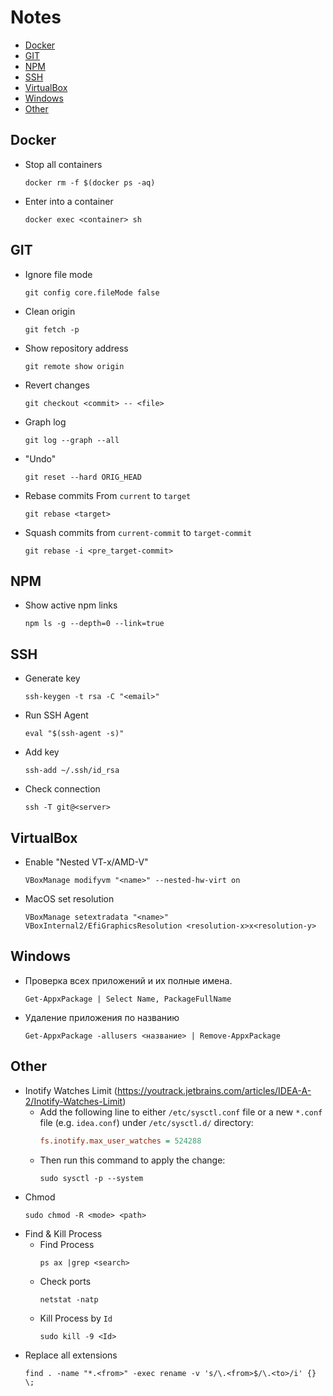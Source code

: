 # Notes

- [Docker](#docker)
- [GIT](#git)
- [NPM](#npm)
- [SSH](#ssh)
- [VirtualBox](#virtualbox)
- [Windows](#windows)
- [Other](#other)

## Docker

- Stop all containers
  ```shell
  docker rm -f $(docker ps -aq)
  ```
- Enter into a container
  ```shell
  docker exec <container> sh
  ```

## GIT

- Ignore file mode
  ```shell
  git config core.fileMode false
  ```
- Clean origin
  ```shell
  git fetch -p
  ```
- Show repository address
  ```shell
  git remote show origin
  ```
- Revert changes
  ```shell
  git checkout <commit> -- <file>
  ```
- Graph log
  ```shell
  git log --graph --all
  ```
- "Undo"
  ```shell
  git reset --hard ORIG_HEAD
  ```
- Rebase commits From `current` to `target`
  ```shell
  git rebase <target>
  ```
- Squash commits from `current-commit` to `target-commit`
  ```shell
  git rebase -i <pre_target-commit>
  ```

## NPM
- Show active npm links
  ```shell
  npm ls -g --depth=0 --link=true
  ```

## SSH

- Generate key
  ```shell
  ssh-keygen -t rsa -C "<email>"
  ```
- Run SSH Agent
  ```shell
  eval "$(ssh-agent -s)"
  ```
- Add key
  ```shell
  ssh-add ~/.ssh/id_rsa
  ```
- Check connection
  ```shell
  ssh -T git@<server>
  ```

## VirtualBox

- Enable "Nested VT-x/AMD-V"
  ```shell
  VBoxManage modifyvm "<name>" --nested-hw-virt on
  ```
- MacOS set resolution
  ```shell
  VBoxManage setextradata "<name>" VBoxInternal2/EfiGraphicsResolution <resolution-x>x<resolution-y>

## Windows

- Проверка всех приложений и их полные имена.
  ```shell
  Get-AppxPackage | Select Name, PackageFullName
  ```
- Удаление приложения по названию
  ```shell
  Get-AppxPackage -allusers <название> | Remove-AppxPackage
  ```

## Other

- Inotify Watches Limit (https://youtrack.jetbrains.com/articles/IDEA-A-2/Inotify-Watches-Limit)
  - Add the following line to either `/etc/sysctl.conf` file or a new `*.conf` file (e.g. `idea.conf`) under `/etc/sysctl.d/` directory:
    ```ini
    fs.inotify.max_user_watches = 524288
    ```
  - Then run this command to apply the change:
    ```shell
    sudo sysctl -p --system
    ```
- Chmod
  ```shell
  sudo chmod -R <mode> <path>
  ```
- Find & Kill Process
  - Find Process
    ```shell
    ps ax |grep <search>
    ```
  - Check ports
    ```shell
    netstat -natp
    ```
  - Kill Process by `Id`
    ```shell
    sudo kill -9 <Id>
    ```
- Replace all extensions
  ```shell
  find . -name "*.<from>" -exec rename -v 's/\.<from>$/\.<to>/i' {} \;
  ```
